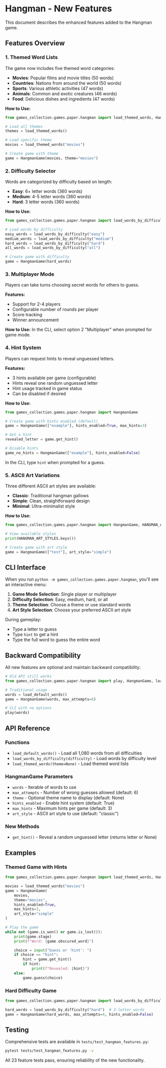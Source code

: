 # Hangman - New Features

This document describes the enhanced features added to the Hangman game.

## Features Overview

### 1. Themed Word Lists

The game now includes five themed word categories:

- **Movies**: Popular films and movie titles (50 words)
- **Countries**: Nations from around the world (50 words)
- **Sports**: Various athletic activities (47 words)
- **Animals**: Common and exotic creatures (46 words)
- **Food**: Delicious dishes and ingredients (47 words)

**How to Use:**

```python
from games_collection.games.paper.hangman import load_themed_words, HangmanGame

# Load all themes
themes = load_themed_words()

# Load specific theme
movies = load_themed_words("movies")

# Create game with theme
game = HangmanGame(movies, theme="movies")
```

### 2. Difficulty Selector

Words are categorized by difficulty based on length:

- **Easy**: 6+ letter words (360 words)
- **Medium**: 4-5 letter words (360 words)
- **Hard**: 3 letter words (360 words)

**How to Use:**

```python
from games_collection.games.paper.hangman import load_words_by_difficulty, HangmanGame

# Load words by difficulty
easy_words = load_words_by_difficulty("easy")
medium_words = load_words_by_difficulty("medium")
hard_words = load_words_by_difficulty("hard")
all_words = load_words_by_difficulty("all")

# Create game with difficulty
game = HangmanGame(hard_words)
```

### 3. Multiplayer Mode

Players can take turns choosing secret words for others to guess.

**Features:**

- Support for 2-4 players
- Configurable number of rounds per player
- Score tracking
- Winner announcement

**How to Use:** In the CLI, select option 2 "Multiplayer" when prompted for game mode.

### 4. Hint System

Players can request hints to reveal unguessed letters.

**Features:**

- 3 hints available per game (configurable)
- Hints reveal one random unguessed letter
- Hint usage tracked in game status
- Can be disabled if desired

**How to Use:**

```python
from games_collection.games.paper.hangman import HangmanGame

# Create game with hints enabled (default)
game = HangmanGame(["example"], hints_enabled=True, max_hints=3)

# Get a hint
revealed_letter = game.get_hint()

# Disable hints
game_no_hints = HangmanGame(["example"], hints_enabled=False)
```

In the CLI, type `hint` when prompted for a guess.

### 5. ASCII Art Variations

Three different ASCII art styles are available:

- **Classic**: Traditional hangman gallows
- **Simple**: Clean, straightforward design
- **Minimal**: Ultra-minimalist style

**How to Use:**

```python
from games_collection.games.paper.hangman import HangmanGame, HANGMAN_ART_STYLES

# View available styles
print(HANGMAN_ART_STYLES.keys())

# Create game with art style
game = HangmanGame(["test"], art_style="simple")
```

## CLI Interface

When you run `python -m games_collection.games.paper.hangman`, you'll see an interactive menu:

1. **Game Mode Selection**: Single player or multiplayer
1. **Difficulty Selection**: Easy, medium, hard, or all
1. **Theme Selection**: Choose a theme or use standard words
1. **Art Style Selection**: Choose your preferred ASCII art style

During gameplay:

- Type a letter to guess
- Type `hint` to get a hint
- Type the full word to guess the entire word

## Backward Compatibility

All new features are optional and maintain backward compatibility:

```python
# Old API still works
from games_collection.games.paper.hangman import play, HangmanGame, load_default_words

# Traditional usage
words = load_default_words()
game = HangmanGame(words, max_attempts=6)

# CLI with no options
play(words)
```

## API Reference

### Functions

- `load_default_words()` - Load all 1,080 words from all difficulties
- `load_words_by_difficulty(difficulty)` - Load words by difficulty level
- `load_themed_words(theme=None)` - Load themed word lists

### HangmanGame Parameters

- `words` - Iterable of words to use
- `max_attempts` - Number of wrong guesses allowed (default: 6)
- `theme` - Optional theme name to display (default: None)
- `hints_enabled` - Enable hint system (default: True)
- `max_hints` - Maximum hints per game (default: 3)
- `art_style` - ASCII art style to use (default: "classic")

### New Methods

- `get_hint()` - Reveal a random unguessed letter (returns letter or None)

## Examples

### Themed Game with Hints

```python
from games_collection.games.paper.hangman import load_themed_words, HangmanGame

movies = load_themed_words("movies")
game = HangmanGame(
    movies,
    theme="movies",
    hints_enabled=True,
    max_hints=3,
    art_style="simple"
)

# Play the game
while not (game.is_won() or game.is_lost()):
    print(game.stage)
    print(f"Word: {game.obscured_word}")

    choice = input("Guess or 'hint': ")
    if choice == "hint":
        hint = game.get_hint()
        if hint:
            print(f"Revealed: {hint}")
    else:
        game.guess(choice)
```

### Hard Difficulty Game

```python
from games_collection.games.paper.hangman import load_words_by_difficulty, HangmanGame

hard_words = load_words_by_difficulty("hard")  # 3-letter words
game = HangmanGame(hard_words, max_attempts=4, hints_enabled=False)
```

## Testing

Comprehensive tests are available in `tests/test_hangman_features.py`:

```bash
pytest tests/test_hangman_features.py -v
```

All 23 feature tests pass, ensuring reliability of the new functionality.
